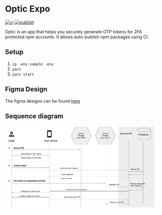 # Optic Expo

[![ci](https://github.com/nearform/optic-expo/actions/workflows/ci.yml/badge.svg)](https://github.com/nearform/optic-expo/actions/workflows/ci.yml)
[![publish](https://github.com/nearform/optic-expo/actions/workflows/publish.yml/badge.svg)](https://github.com/nearform/optic-expo/actions/workflows/publish.yml)

Optic is an app that helps you securely generate OTP tokens for 2FA protected npm accounts. It allows auto-publish npm packages using CI.

## Setup

1. `cp .env.sample .env`
2. `yarn`
3. `yarn start`

## Figma Design

The figma designs can be found [here](https://www.figma.com/file/xsPf6IIM9AevLN5gZlXM4q/Optic-(Copy))

## Sequence diagram

[![](docs/images/architecture.png)](https://docs.google.com/presentation/d/16038cTBefSKQezJk0IZKNXnSqaG2PnU07Sb2_qIkNe8/edit?usp=sharing)
